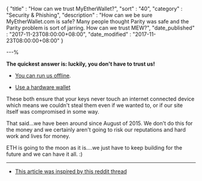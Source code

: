 {
"title"       : "How can we trust MyEtherWallet?",
"sort"        : "40",
"category"    : "Security & Phishing",
"description" : "How can we be sure MyEtherWallet.com is safe? Many people thought Parity was safe and the Parity problem is sort of jarring. How can we trust MEW?",
"date_published" : "2017-11-23T08:00:00+08:00",
"date_modified"  : "2017-11-23T08:00:00+08:00"
}

---%


**The quickest answer is: luckily, you don't have to trust us!**

- [You can run us offline](https://kb.myetherwallet.com/offline/running-myetherwallet-locally.html).

- [Use a hardware wallet](https://kb.myetherwallet.com/hardware-wallets/hardware-wallet-recommendations.html)

These both ensure that your keys never touch an internet connected device which means we couldn't steal them even if we wanted to, or if our site itself was compromised in some way.

That said...we have been around since August of 2015. We don't do this for the money and we certainly aren't going to risk our reputations and hard work and lives for money.

ETH is going to the moon as it is....we just have to keep building for the future and we can have it all. :)



---

- [This article was inspired by this reddit thread](https://www.reddit.com/r/ethereum/comments/7canjm/how_can_we_be_sure_myetherwalletcom_is_safe_many/)
